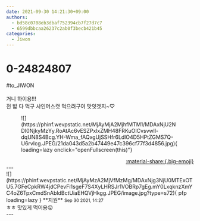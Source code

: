 ```yaml
---
date: 2021-09-30 14:21:30+09:00
authors:
  - bd58c0708eb3dbaf752394cb7f27d7c7
  - 6599dbbcaa26237c2ab0f3becb421b45
categories:
  - Jiwon
---
```


# 0-24824807

<div class="post-container" markdown="1">
<div class="content-container md-sidebar__scrollwrap" markdown="1">

\#to_JIWON<br><br>거니 하이용!!!<br>전 밥 다 먹구 샤인머스캣 먹으려구여 맛잇겟지~♡ 
<figure markdown="1">
![](https://phinf.wevpstatic.net/MjAyMjA2MjhfMTM1/MDAxNjU2NDI0NjkyMzYy.RoAtAc6vESZPxlxZMH48FRKuOICvsvwll-dqUN8S4Bcg.YH-Wma_fAQxgUjSSHfr6LdlO4D5HPtZGMS7Q-U6rvIcg.JPEG/21da043d5a2b47449e47c396cf77f3d4856.jpg){ loading=lazy onclick="openFullscreen(this)"}
</figure>


</div>
</div>

<div style="text-align: right;" markdown="1">
<a href="https://weverse.io/fromis9/fanpost/0-24824807" style="text-align: right;">:material-share:{.big-emoji}</a>
</div>
---

<div class="comments-container md-sidebar__scrollwrap" markdown="1">
<div class="comment" markdown="1">
<div class='id-container' markdown="1">
![](https://phinf.wevpstatic.net/MjAyMzA2MjVfMzMg/MDAxNjg3NjU0MTExOTU5.7GFeCpkRW4jdCPevFi1sgeF7S4XyLHRSJr1VOBRp7gEg.mY0LxqknzXmYC4oZ6TpxCmdSnAbldBctUiaEHQVjHkgg.JPEG/image.jpg?type=s72){ pfp loading=lazy }
**<span class="artist">지원</span>** <small>Sep 30 2021, 14:27</small><br>
</div>
<div class='comment-body' markdown="1">
ㅎㅎ 맛있게 먹어용😝
</div>
</div>
</div>
---
